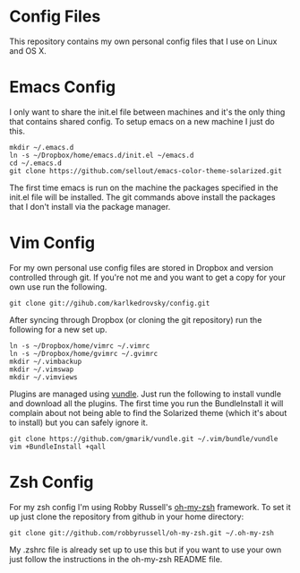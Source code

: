 Config Files
============

This repository contains my own personal config files that I use on Linux and
OS X.

Emacs Config
============

I only want to share the init.el file between machines and it's the only thing that contains shared config. To setup emacs on a new machine I just do this.

    mkdir ~/.emacs.d
	ln -s ~/Dropbox/home/emacs.d/init.el ~/emacs.d
    cd ~/.emacs.d
	git clone https://github.com/sellout/emacs-color-theme-solarized.git
		
The first time emacs is run on the machine the packages specified in
the init.el file will be installed. The git commands above install the
packages that I don't install via the package manager.

Vim Config
==========

For my own personal use config files are stored in Dropbox and version
controlled through git.  If you're not me and you want to get a copy for your
own use run the following.

    git clone git://gihub.com/karlkedrovsky/config.git

After syncing through Dropbox (or cloning the git repository) run the following
for a new set up.

    ln -s ~/Dropbox/home/vimrc ~/.vimrc
    ln -s ~/Dropbox/home/gvimrc ~/.gvimrc
    mkdir ~/.vimbackup
    mkdir ~/.vimswap
    mkdir ~/.vimviews

Plugins are managed using [vundle](https://github.com/gmarik/vundle). Just run
the following to install vundle and download all the plugins. The first time
you run the BundleInstall it will complain about not being able to find the
Solarized theme (which it's about to install) but you can safely ignore it.

    git clone https://github.com/gmarik/vundle.git ~/.vim/bundle/vundle
    vim +BundleInstall +qall

Zsh Config
==========

For my zsh config I'm using Robby Russell's
[oh-my-zsh](https://github.com/robbyrussell/oh-my-zsh) framework. To set it up
just clone the repository from github in your home directory:

    git clone git://github.com/robbyrussell/oh-my-zsh.git ~/.oh-my-zsh

My .zshrc file is already set up to use this but if you want to use your own
just follow the instructions in the oh-my-zsh README file.
